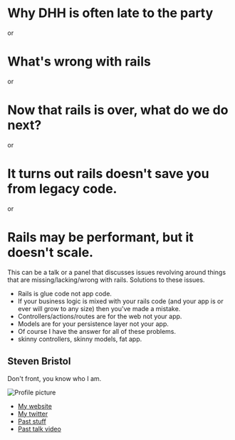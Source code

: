 # Why DHH is often late to the party
or
# What's wrong with rails
or 
# Now that rails is over, what do we do next?
or
# It turns out rails doesn't save you from legacy code.
or
# Rails may be performant, but it doesn't scale.



This can be a talk or a panel that discusses issues revolving around things that are missing/lacking/wrong with rails. Solutions to these issues. 

* Rails is glue code not app code.
* If your business logic is mixed with your rails code (and your app is or ever will grow to any size) then you've made a mistake.
* Controllers/actions/routes are for the web not your app.
* Models are for your persistence layer not your app.
* Of course I have the answer for all of these problems.
* skinny controllers, skinny models, fat app.


## Steven Bristol

Don't front, you know who I am.

![Profile picture](https://github.com/stevenbristol/call-for-proposals/raw/master/steven_bristol-why_dhh_is_often_late_to_the_party/profile_picture.JPG)


- [My website](http://lesseverything.com)
- [My twitter](https://twitter.com/#!/stevenbristol)
- [Past stuff](https://www.google.com/#hl=en&newwindow=1&safe=off&output=search&sclient=psy-ab&q=steven+bristol&oq=steven+bristol&aq=f&aqi=c-pQ1g2g-v1&gs_sm=3&gs_upl=691l3133l0l3350l14l14l0l0l0l0l202l1870l4.9.1l14l0&gs_l=hp.3..44i39i27j0l2j0i15.691l3133l0l3350l14l14l0l0l0l0l202l1870l4j9j1l14l0&pbx=1&pws=0&bav=on.2,or.r_gc.r_pw.r_cp.r_qf.,cf.osb&fp=d1904d70597b4d3c&biw=1080&bih=696)
- [Past talk video](https://www.google.com/#hl=en&newwindow=1&safe=off&pws=0&tbm=vid&sclient=psy-ab&q=steven+bristol&oq=steven+bristol&aq=f&aqi=&aql=&gs_sm=3&gs_upl=2318l2318l5l2821l1l1l0l0l0l0l93l93l1l1l0&gs_l=serp.3...2318l2318l5l2821l1l1l0l0l0l0l93l93l1l1l0&pbx=1&bav=on.2,or.r_gc.r_pw.r_cp.r_qf.,cf.osb&fp=7f4666bd0f6cfd20&biw=1080&bih=696)

